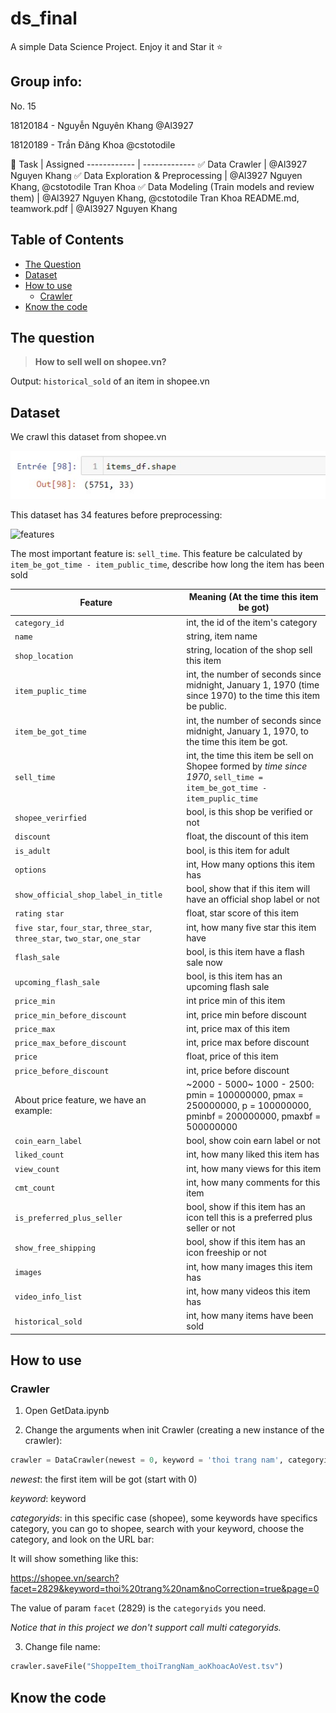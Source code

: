 # ds_final

A simple Data Science Project. Enjoy it and Star it :star:
## Group info:

No. 15

18120184 - Nguyễn Nguyên Khang @Al3927

18120189 - Trần Đăng Khoa @cstotodile

:dart:
Task | Assigned
------------ | -------------
:white_check_mark: Data Crawler | @Al3927 Nguyen Khang
:white_check_mark: Data Exploration & Preprocessing | @Al3927 Nguyen Khang, @cstotodile Tran Khoa
:white_check_mark: Data Modeling (Train models and review them) | @Al3927 Nguyen Khang, @cstotodile Tran Khoa
README.md, teamwork.pdf | @Al3927 Nguyen Khang

## Table of Contents

- [The Question](#the-question)
- [Dataset](#Dataset)
- [How to use](#how-to-use)
  - [Crawler](#Crawler)
- [Know the code](#Know-the-code)

## The question

> __How to sell well on shopee.vn?__

Output: `historical_sold` of an item in shopee.vn

## Dataset

We crawl this dataset from shopee.vn

![dataShape](/images/dataShape.jpg)

This dataset has 34 features before preprocessing:

![features](https://github.com/cstotodile/ds_final/blob/main/images/features.jpg?raw=true)

The most important feature is: `sell_time`. This feature be calculated by ```item_be_got_time - item_public_time```, describe how long the item has been sold

Feature | Meaning (At the time this item be got)
------------ | -------------
`category_id` | int, the id of the item's category
`name` | string, item name
`shop_location` | string, location of the shop sell this item
`item_puplic_time` | int, the number of seconds since midnight, January 1, 1970 (time since 1970) to the time this item be public.
`item_be_got_time` | int, the number of seconds since midnight, January 1, 1970, to the time this item be got.
`sell_time` | int, the time this item be sell on Shopee formed by  _time since 1970_, `sell_time = item_be_got_time - item_puplic_time`
`shopee_verirfied` | bool, is this shop be verified or not
`discount` | float, the discount of this item
`is_adult` | bool, is this item for adult
`options` | int, How many options this item has
`show_official_shop_label_in_title` | bool, show that if this item will have an official shop label or not
`rating star` | float, star score of this item
`five star`, `four_star`, `three_star`, `three_star`, `two_star`, `one_star` | int, how many five star this item have
`flash_sale` | bool, is this item have a flash sale now
`upcoming_flash_sale` | bool, is this item has an upcoming flash sale
`price_min` | int price min of this item
`price_min_before_discount` | int, price min before discount
`price_max` | int, price max of this item
`price_max_before_discount` | int, price max before discount
`price` | float, price of this item
`price_before_discount` | int, price before discount
About price feature, we have an example: | ~2000 - 5000~ 1000 - 2500: pmin = 100000000, pmax = 250000000, p = 100000000, pminbf = 200000000, pmaxbf = 500000000
`coin_earn_label` | bool, show coin earn label or not
`liked_count` | int, how many liked this item has
`view_count` | int, how many views for this item
`cmt_count` | int, how many comments for this item
`is_preferred_plus_seller` | bool, show if this item has an icon tell this is a preferred plus seller or not
`show_free_shipping` | bool, show if this item has an icon freeship or not 
`images` | int, how many images this item has
`video_info_list` | int, how many videos this item has
`historical_sold` | int, how many items have been sold

## How to use

### Crawler

1. Open GetData.ipynb

2. Change the arguments when init Crawler (creating a new instance of the crawler):

```python
crawler = DataCrawler(newest = 0, keyword = 'thoi trang nam', categoryids = '15139')
```

_newest_: the first item will be got (start with 0)

_keyword_: keyword

_categoryids_: in this specific case (shopee), some keywords have specifics category, you can go to shopee, search with your keyword, choose the category, and look on the URL bar:

It will show something like this:

https://shopee.vn/search?facet=2829&keyword=thoi%20trang%20nam&noCorrection=true&page=0

The value of param `facet` (2829) is the `categoryids` you need.

_Notice that in this project we don't support call multi categoryids._



3. Change file name: 
```python
crawler.saveFile("ShoppeItem_thoiTrangNam_aoKhoacAoVest.tsv")
```

## Know the code
